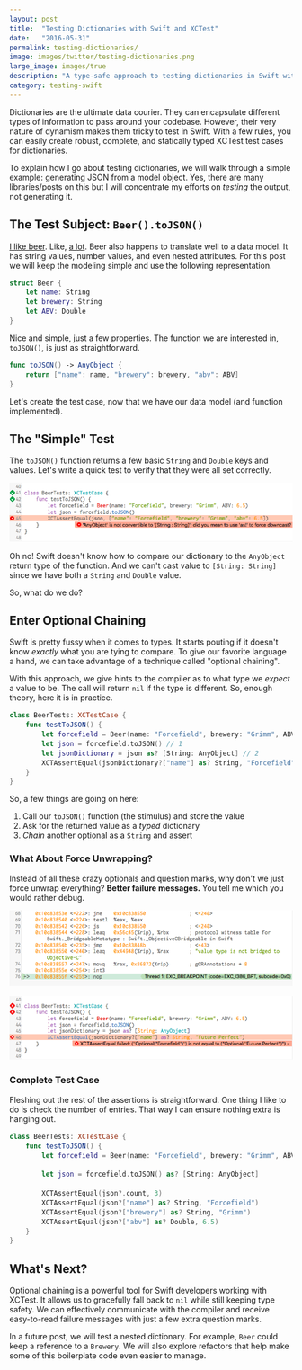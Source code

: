 ```yaml
---
layout: post
title:  "Testing Dictionaries with Swift and XCTest"
date:   "2016-05-31"
permalink: testing-dictionaries/
image: images/twitter/testing-dictionaries.png
large_image: images/true
description: "A type-safe approach to testing dictionaries in Swift with clean failure messages."
category: testing-swift
---
```


Dictionaries are the ultimate data courier. They can encapsulate different types of information to pass around your codebase. However, their very nature of dynamism makes them tricky to test in Swift. With a few rules, you can easily create robust, complete, and statically typed XCTest test cases for dictionaries.

To explain how I go about testing dictionaries, we will walk through a simple example: generating JSON from a model object. Yes, there are many libraries/posts on this but I will concentrate my efforts on *testing* the output, not generating it.

## The Test Subject: `Beer().toJSON()`

[I like beer](https://www.instagram.com/p/BFpTsVwhSbD/?taken-by=joemasilotti). Like, [a lot](https://www.beermenus.com/people/72769). Beer also happens to translate well to a data model. It has string values, number values, and even nested attributes. For this post we will keep the modeling simple and use the following representation.

```swift
struct Beer {
    let name: String
    let brewery: String
    let ABV: Double
}
```

Nice and simple, just a few properties. The function we are interested in, `toJSON()`, is just as straightforward.

```swift
func toJSON() -> AnyObject {
    return ["name": name, "brewery": brewery, "abv": ABV]
}
```

Let's create the test case, now that we have our data model (and function implemented).

##  The "Simple" Test

The `toJSON()` function returns a few basic `String` and `Double` keys and values. Let's write a quick test to verify that they were all set correctly.

![Error Message: 'AnyObject' is not convertible to '[String : String]'; did you mean to use 'as!' to force downcast?](/images/not-convertible-error.png)

Oh no! Swift doesn't know how to compare our dictionary to the `AnyObject` return type of the function. And we can't cast value to `[String: String]` since we have both a `String` and `Double` value.

So, what do we do?

## Enter Optional Chaining

Swift is pretty fussy when it comes to types. It starts pouting if it doesn't know *exactly* what you are tying to compare. To give our favorite language a hand, we can take advantage of a technique called "optional chaining".

With this approach, we give hints to the compiler as to what type we *expect* a value to be. The call will return `nil` if the type is different. So, enough theory, here it is in practice.

```swift
class BeerTests: XCTestCase {
    func testToJSON() {
        let forcefield = Beer(name: "Forcefield", brewery: "Grimm", ABV: 6.5)
        let json = forcefield.toJSON() // 1
        let jsonDictionary = json as? [String: AnyObject] // 2
        XCTAssertEqual(jsonDictionary?["name"] as? String, "Forcefield") // 3
    }
}
```

So, a few things are going on here:

1. Call our `toJSON()` function (the stimulus) and store the value
2. Ask for the returned value as a *typed* dictionary
3. *Chain* another optional as a `String` and assert

### What About Force Unwrapping?

Instead of all these crazy optionals and question marks, why don't we just force unwrap everything? **Better failure messages.** You tell me which you would rather debug.

![Bad Failure Message: ](/images/bad-fail.png)

![Good Failure Message: "Forcefield" is not equal to "Future Perfect"](/images/good-fail.png)

### Complete Test Case

Fleshing out the rest of the assertions is straightforward. One thing I like to do is check the number of entries. That way I can ensure nothing extra is hanging out.

```swift
class BeerTests: XCTestCase {
    func testToJSON() {
        let forcefield = Beer(name: "Forcefield", brewery: "Grimm", ABV: 6.5)

        let json = forcefield.toJSON() as? [String: AnyObject]

        XCTAssertEqual(json?.count, 3)
        XCTAssertEqual(json?["name"] as? String, "Forcefield")
        XCTAssertEqual(json?["brewery"] as? String, "Grimm")
        XCTAssertEqual(json?["abv"] as? Double, 6.5)
    }
}
```

## What's Next?

Optional chaining is a powerful tool for Swift developers working with XCTest. It allows us to gracefully fall back to `nil` while still keeping type safety. We can effectively communicate with the compiler and receive easy-to-read failure messages with just a few extra question marks.

In a future post, we will test a nested dictionary. For example, `Beer` could keep a reference to a `Brewery`. We will also explore refactors that help make some of this boilerplate code even easier to manage.
